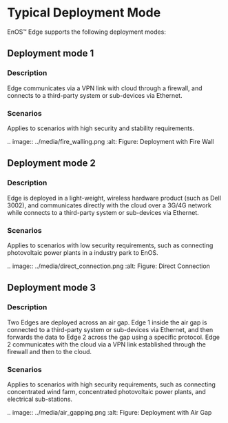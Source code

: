 # Typical Deployment Mode

EnOS™ Edge supports the following deployment modes:

## Deployment mode 1

### Description

Edge communicates via a VPN link with cloud through a firewall, and connects to a third-party system or sub-devices via Ethernet.

### Scenarios

Applies to scenarios with high security and stability requirements.

.. image:: ../media/fire_walling.png
   :alt: Figure: Deployment with Fire Wall

## Deployment mode 2

### Description

Edge is deployed in a light-weight, wireless hardware product (such as Dell 3002), and communicates directly with the cloud over a 3G/4G network while connects to a third-party system or sub-devices via Ethernet.

### Scenarios

Applies to scenarios with low security requirements, such as connecting photovoltaic power plants in a industry park to EnOS.

.. image:: ../media/direct_connection.png
   :alt: Figure: Direct Connection


## Deployment mode 3

### Description

Two Edges are deployed across an air gap. Edge 1 inside the air gap is connected to a third-party system or sub-devices via Ethernet, and then forwards the data to Edge 2 across the gap using a specific protocol. Edge 2 communicates with the cloud via a VPN link established through the firewall and then to the cloud.

### Scenarios

Applies to scenarios with high security requirements, such as connecting concentrated wind farm, concentrated photovoltaic power plants, and electrical sub-stations.

.. image:: ../media/air_gapping.png
   :alt: Figure: Deployment with Air Gap
   

<!--end-->
